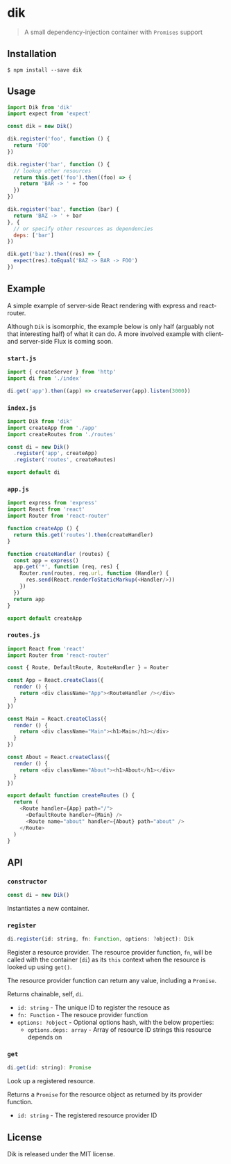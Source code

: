 # dik
> A small dependency-injection container with `Promises` support

## Installation

```
$ npm install --save dik
```

## Usage

```javascript
import Dik from 'dik'
import expect from 'expect'

const dik = new Dik()

dik.register('foo', function () {
  return 'FOO'
})

dik.register('bar', function () {
  // lookup other resources
  return this.get('foo').then((foo) => {
    return 'BAR -> ' + foo
  })
})

dik.register('baz', function (bar) {
  return 'BAZ -> ' + bar
}, {
  // or specify other resources as dependencies
  deps: ['bar']
})

dik.get('baz').then((res) => {
  expect(res).toEqual('BAZ -> BAR -> FOO')
})
```

## Example

A simple example of server-side React rendering with express and react-router.

Although `Dik` is isomorphic, the example below is only half (arguably not
that interesting half) of what it can do. A more involved example with
client- and server-side Flux is coming soon.

### `start.js`

```javascript
import { createServer } from 'http'
import di from './index'

di.get('app').then((app) => createServer(app).listen(3000))
```

### `index.js`

```javascript
import Dik from 'dik'
import createApp from './app'
import createRoutes from './routes'

const di = new Dik()
  .register('app', createApp)
  .register('routes', createRoutes)

export default di
```

### `app.js`

```javascript
import express from 'express'
import React from 'react'
import Router from 'react-router'

function createApp () {
  return this.get('routes').then(createHandler)
}

function createHandler (routes) {
  const app = express()
  app.get('*', function (req, res) {
    Router.run(routes, req.url, function (Handler) {
      res.send(React.renderToStaticMarkup(<Handler/>))
    })
  })
  return app
}

export default createApp
```

### `routes.js`

```javascript
import React from 'react'
import Router from 'react-router'

const { Route, DefaultRoute, RouteHandler } = Router

const App = React.createClass({
  render () {
    return <div className="App"><RouteHandler /></div>
  }
})

const Main = React.createClass({
  render () {
    return <div className="Main"><h1>Main</h1></div>
  }
})

const About = React.createClass({
  render () {
    return <div className="About"><h1>About</h1></div>
  }
})

export default function createRoutes () {
  return (
    <Route handler={App} path="/">
      <DefaultRoute handler={Main} />
      <Route name="about" handler={About} path="about" />
    </Route>
  )
}
```

## API

### `constructor`

```javascript
const di = new Dik()
```

Instantiates a new container.

### `register`

```javascript
di.register(id: string, fn: Function, options: ?object): Dik
```

Register a resource provider. The resource provider function, `fn`, will be
called with the container (`di`) as its `this` context when the resource is
looked up using `get()`.

The resource provider function can return any value, including a `Promise`.

Returns chainable, self, `di`.

* `id: string` - The unique ID to register the resouce as
* `fn: Function` - The resouce provider function
* `options: ?object` - Optional options hash, with the below properties:
  * `options.deps: array` - Array of resource ID strings this resource depends on

### `get`

```javascript
di.get(id: string): Promise
```

Look up a registered resource.

Returns a `Promise` for the resource object as returned by its provider function.

* `id: string` - The registered resource provider ID

## License

Dik is released under the MIT license.
